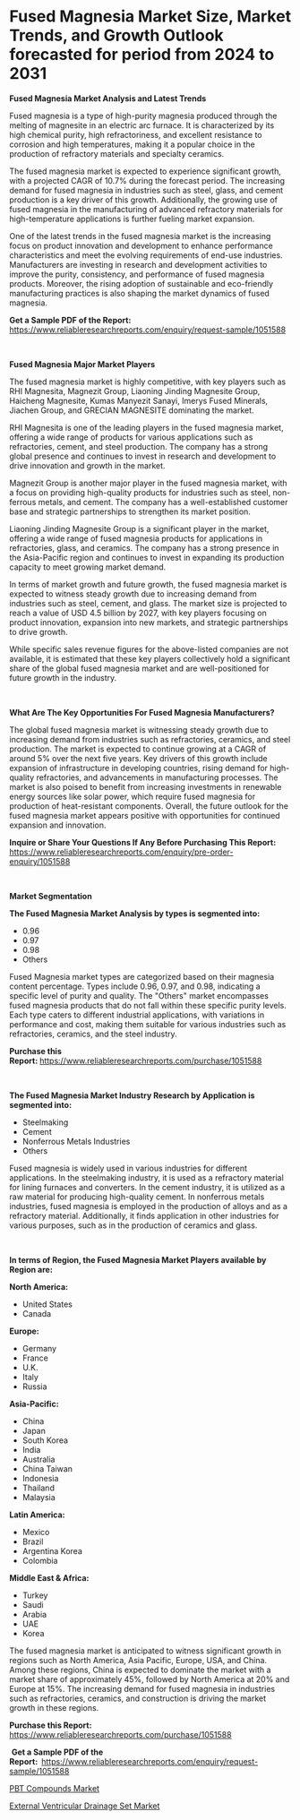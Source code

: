 <p><h1>Fused Magnesia Market Size, Market Trends, and Growth Outlook forecasted for period from 2024 to 2031</h1></p><p><strong>Fused Magnesia Market Analysis and Latest Trends</strong></p>
<p><p>Fused magnesia is a type of high-purity magnesia produced through the melting of magnesite in an electric arc furnace. It is characterized by its high chemical purity, high refractoriness, and excellent resistance to corrosion and high temperatures, making it a popular choice in the production of refractory materials and specialty ceramics.</p><p>The fused magnesia market is expected to experience significant growth, with a projected CAGR of 10.7% during the forecast period. The increasing demand for fused magnesia in industries such as steel, glass, and cement production is a key driver of this growth. Additionally, the growing use of fused magnesia in the manufacturing of advanced refractory materials for high-temperature applications is further fueling market expansion.</p><p>One of the latest trends in the fused magnesia market is the increasing focus on product innovation and development to enhance performance characteristics and meet the evolving requirements of end-use industries. Manufacturers are investing in research and development activities to improve the purity, consistency, and performance of fused magnesia products. Moreover, the rising adoption of sustainable and eco-friendly manufacturing practices is also shaping the market dynamics of fused magnesia.</p></p>
<p><strong>Get a Sample PDF of the Report:&nbsp;</strong> <a href="https://www.reliableresearchreports.com/enquiry/request-sample/1051588">https://www.reliableresearchreports.com/enquiry/request-sample/1051588</a></p>
<p>&nbsp;</p>
<p><strong>Fused Magnesia Major Market Players</strong></p>
<p><p>The fused magnesia market is highly competitive, with key players such as RHI Magnesita, Magnezit Group, Liaoning Jinding Magnesite Group, Haicheng Magnesite, Kumas Manyezit Sanayi, Imerys Fused Minerals, Jiachen Group, and GRECIAN MAGNESITE dominating the market. </p><p>RHI Magnesita is one of the leading players in the fused magnesia market, offering a wide range of products for various applications such as refractories, cement, and steel production. The company has a strong global presence and continues to invest in research and development to drive innovation and growth in the market.</p><p>Magnezit Group is another major player in the fused magnesia market, with a focus on providing high-quality products for industries such as steel, non-ferrous metals, and cement. The company has a well-established customer base and strategic partnerships to strengthen its market position.</p><p>Liaoning Jinding Magnesite Group is a significant player in the market, offering a wide range of fused magnesia products for applications in refractories, glass, and ceramics. The company has a strong presence in the Asia-Pacific region and continues to invest in expanding its production capacity to meet growing market demand.</p><p>In terms of market growth and future growth, the fused magnesia market is expected to witness steady growth due to increasing demand from industries such as steel, cement, and glass. The market size is projected to reach a value of USD 4.5 billion by 2027, with key players focusing on product innovation, expansion into new markets, and strategic partnerships to drive growth.</p><p>While specific sales revenue figures for the above-listed companies are not available, it is estimated that these key players collectively hold a significant share of the global fused magnesia market and are well-positioned for future growth in the industry.</p></p>
<p>&nbsp;</p>
<p><strong>What Are The Key Opportunities For Fused Magnesia Manufacturers?</strong></p>
<p><p>The global fused magnesia market is witnessing steady growth due to increasing demand from industries such as refractories, ceramics, and steel production. The market is expected to continue growing at a CAGR of around 5% over the next five years. Key drivers of this growth include expansion of infrastructure in developing countries, rising demand for high-quality refractories, and advancements in manufacturing processes. The market is also poised to benefit from increasing investments in renewable energy sources like solar power, which require fused magnesia for production of heat-resistant components. Overall, the future outlook for the fused magnesia market appears positive with opportunities for continued expansion and innovation.</p></p>
<p><strong>Inquire or Share Your Questions If Any Before Purchasing This Report:</strong> <a href="https://www.reliableresearchreports.com/enquiry/pre-order-enquiry/1051588">https://www.reliableresearchreports.com/enquiry/pre-order-enquiry/1051588</a></p>
<p>&nbsp;</p>
<p><strong>Market Segmentation</strong></p>
<p><strong>The Fused Magnesia Market Analysis by types is segmented into:</strong></p>
<p><ul><li>0.96</li><li>0.97</li><li>0.98</li><li>Others</li></ul></p>
<p><p>Fused Magnesia market types are categorized based on their magnesia content percentage. Types include 0.96, 0.97, and 0.98, indicating a specific level of purity and quality. The "Others" market encompasses fused magnesia products that do not fall within these specific purity levels. Each type caters to different industrial applications, with variations in performance and cost, making them suitable for various industries such as refractories, ceramics, and the steel industry.</p></p>
<p><strong>Purchase this Report:&nbsp;</strong><a href="https://www.reliableresearchreports.com/purchase/1051588">https://www.reliableresearchreports.com/purchase/1051588</a></p>
<p>&nbsp;</p>
<p><strong>The Fused Magnesia Market Industry Research by Application is segmented into:</strong></p>
<p><ul><li>Steelmaking</li><li>Cement</li><li>Nonferrous Metals Industries</li><li>Others</li></ul></p>
<p><p>Fused magnesia is widely used in various industries for different applications. In the steelmaking industry, it is used as a refractory material for lining furnaces and converters. In the cement industry, it is utilized as a raw material for producing high-quality cement. In nonferrous metals industries, fused magnesia is employed in the production of alloys and as a refractory material. Additionally, it finds application in other industries for various purposes, such as in the production of ceramics and glass.</p></p>
<p>&nbsp;</p>
<p><strong>In terms of Region, the Fused Magnesia Market Players available by Region are:</strong></p>
<p>
    <p> <strong> North America: </strong>
        <ul>
            <li>United States</li>
            <li>Canada</li>
        </ul>
        </p> 
    <p> <strong> Europe: </strong>
        <ul>
            <li>Germany</li>
            <li>France</li>
            <li>U.K.</li>
            <li>Italy</li>
            <li>Russia</li>
        </ul>
        </p> 
    <p> <strong> Asia-Pacific: </strong>
        <ul>
            <li>China</li>
            <li>Japan</li>
            <li>South Korea</li>
            <li>India</li>
            <li>Australia</li>
            <li>China Taiwan</li>
            <li>Indonesia</li>
            <li>Thailand</li>
            <li>Malaysia</li>
        </ul>
        </p> 
    <p> <strong> Latin America: </strong>
        <ul>
            <li>Mexico</li>
            <li>Brazil</li>
            <li>Argentina Korea</li>
            <li>Colombia</li>
        </ul>
        </p> 
    <p> <strong> Middle East & Africa: </strong>
        <ul>
            <li>Turkey</li>
            <li>Saudi</li>
            <li>Arabia</li>
            <li>UAE</li>
            <li>Korea</li>
        </ul>
    </p>
    </p>
<p><p>The fused magnesia market is anticipated to witness significant growth in regions such as North America, Asia Pacific, Europe, USA, and China. Among these regions, China is expected to dominate the market with a market share of approximately 45%, followed by North America at 20% and Europe at 15%. The increasing demand for fused magnesia in industries such as refractories, ceramics, and construction is driving the market growth in these regions.</p></p>
<p><strong>Purchase this Report: </strong><a href="https://www.reliableresearchreports.com/purchase/1051588">https://www.reliableresearchreports.com/purchase/1051588</a></p>
<p>&nbsp;<strong>Get a Sample PDF of the Report:&nbsp;&nbsp;</strong><a href="https://www.reliableresearchreports.com/enquiry/request-sample/1051588">https://www.reliableresearchreports.com/enquiry/request-sample/1051588</a></p>
<p><strong></strong></p>
<p><p><a href="https://github.com/Sinjinluong3e0awx2m195k76/Market-Research-Report-List-1/blob/main/pbt-compounds-market.md">PBT Compounds Market</a></p><p><a href="https://simplistic-meeting-7ee.notion.site/External-Ventricular-Drainage-Set-Market-Challenges-Opportunities-and-Growth-Drivers-and-Major-Ma-c60dfccf81e541e78c5cf41ee9c2b8df">External Ventricular Drainage Set Market</a></p></p>